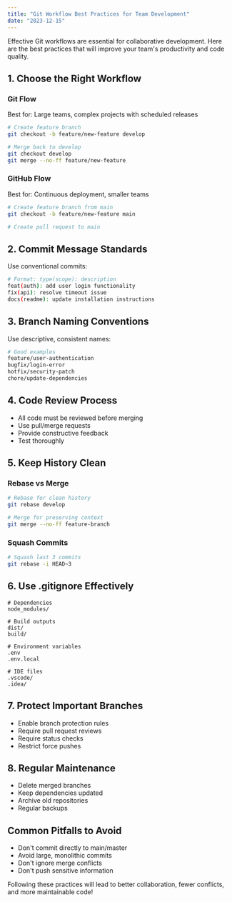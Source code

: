 ```yaml
---
title: "Git Workflow Best Practices for Team Development"
date: "2023-12-15"
---
```


Effective Git workflows are essential for collaborative development. Here are the best practices that will improve your team's productivity and code quality.

## 1. Choose the Right Workflow

### Git Flow

Best for: Large teams, complex projects with scheduled releases

```bash
# Create feature branch
git checkout -b feature/new-feature develop

# Merge back to develop
git checkout develop
git merge --no-ff feature/new-feature
```

### GitHub Flow

Best for: Continuous deployment, smaller teams

```bash
# Create feature branch from main
git checkout -b feature/new-feature main

# Create pull request to main
```

## 2. Commit Message Standards

Use conventional commits:

```bash
# Format: type(scope): description
feat(auth): add user login functionality
fix(api): resolve timeout issue
docs(readme): update installation instructions
```

## 3. Branch Naming Conventions

Use descriptive, consistent names:

```bash
# Good examples
feature/user-authentication
bugfix/login-error
hotfix/security-patch
chore/update-dependencies
```

## 4. Code Review Process

- All code must be reviewed before merging
- Use pull/merge requests
- Provide constructive feedback
- Test thoroughly

## 5. Keep History Clean

### Rebase vs Merge

```bash
# Rebase for clean history
git rebase develop

# Merge for preserving context
git merge --no-ff feature-branch
```

### Squash Commits

```bash
# Squash last 3 commits
git rebase -i HEAD~3
```

## 6. Use .gitignore Effectively

```gitignore
# Dependencies
node_modules/

# Build outputs
dist/
build/

# Environment variables
.env
.env.local

# IDE files
.vscode/
.idea/
```

## 7. Protect Important Branches

- Enable branch protection rules
- Require pull request reviews
- Require status checks
- Restrict force pushes

## 8. Regular Maintenance

- Delete merged branches
- Keep dependencies updated
- Archive old repositories
- Regular backups

## Common Pitfalls to Avoid

- Don't commit directly to main/master
- Avoid large, monolithic commits
- Don't ignore merge conflicts
- Don't push sensitive information

Following these practices will lead to better collaboration, fewer conflicts, and more maintainable code!
